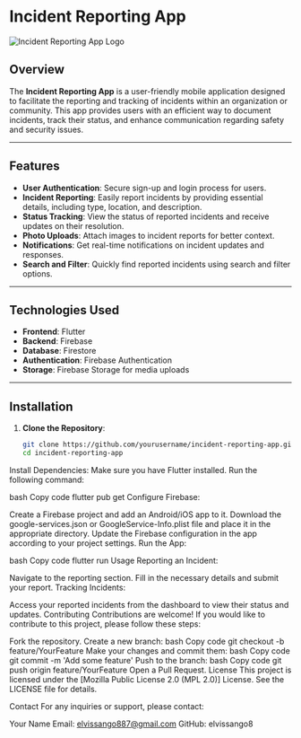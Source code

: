 # Incident Reporting App

![Incident Reporting App Logo](link-to-your-logo.png) <!-- Add logo image link if available -->

## Overview

The **Incident Reporting App** is a user-friendly mobile application designed to facilitate the reporting and tracking of incidents within an organization or community. This app provides users with an efficient way to document incidents, track their status, and enhance communication regarding safety and security issues.

---

## Features

- **User Authentication**: Secure sign-up and login process for users.
- **Incident Reporting**: Easily report incidents by providing essential details, including type, location, and description.
- **Status Tracking**: View the status of reported incidents and receive updates on their resolution.
- **Photo Uploads**: Attach images to incident reports for better context.
- **Notifications**: Get real-time notifications on incident updates and responses.
- **Search and Filter**: Quickly find reported incidents using search and filter options.

---

## Technologies Used

- **Frontend**: Flutter
- **Backend**: Firebase
- **Database**: Firestore
- **Authentication**: Firebase Authentication
- **Storage**: Firebase Storage for media uploads

---

## Installation

1. **Clone the Repository**:
   ```bash
   git clone https://github.com/yourusername/incident-reporting-app.git
   cd incident-reporting-app
Install Dependencies: Make sure you have Flutter installed. Run the following command:

bash
Copy code
flutter pub get
Configure Firebase:

Create a Firebase project and add an Android/iOS app to it.
Download the google-services.json or GoogleService-Info.plist file and place it in the appropriate directory.
Update the Firebase configuration in the app according to your project settings.
Run the App:

bash
Copy code
flutter run
Usage
Reporting an Incident:

Navigate to the reporting section.
Fill in the necessary details and submit your report.
Tracking Incidents:

Access your reported incidents from the dashboard to view their status and updates.
Contributing
Contributions are welcome! If you would like to contribute to this project, please follow these steps:

Fork the repository.
Create a new branch:
bash
Copy code
git checkout -b feature/YourFeature
Make your changes and commit them:
bash
Copy code
git commit -m 'Add some feature'
Push to the branch:
bash
Copy code
git push origin feature/YourFeature
Open a Pull Request.
License
This project is licensed under the [Mozilla Public License 2.0 (MPL 2.0)] License. See the LICENSE file for details.

Contact
For any inquiries or support, please contact:

Your Name
Email: elvissango887@gmail.com
GitHub: elvissango8
